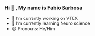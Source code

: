 ### Hi 👋 , My name is Fabio Barbosa

<!--
**fabiobarbosavtex/fabiobarbosavtex** is a ✨ _special_ ✨ repository because its `README.md` (this file) appears on your GitHub profile.-->

- 🔭 I’m currently working on VTEX 
- 🌱 I’m currently learning Neuro science
- 😄 Pronouns: He/Him

